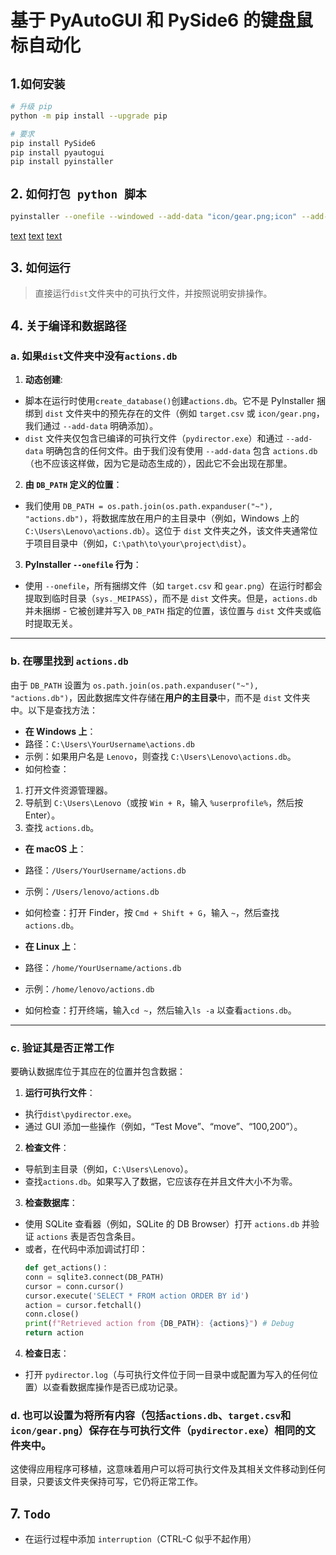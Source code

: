 # 基于 PyAutoGUI 和 PySide6 的键盘鼠标自动化

## 1.`如何安装`
```bash
# 升级 pip
python -m pip install --upgrade pip

# 要求
pip install PySide6
pip install pyautogui
pip install pyinstaller
```

## 2. `如何打包 python 脚本`
```bash
pyinstaller --onefile --windowed --add-data "icon/gear.png;icon" --add-data "target.csv;." --hidden-import=pyautogui --hidden-import=PySide6.QtWidgets --hidden-import=PySide6.QtCore --hidden-import=PySide6.QtGui .\pydirector.py
```
[text](target.csv) [text](icon) [text](actions.db)

## 3. `如何运行`
> 直接运行`dist`文件夹中的可执行文件，并按照说明安排操作。

## 4. `关于编译和数据路径`

### a. 如果`dist`文件夹中没有`actions.db`
1. **动态创建**:
- 脚本在运行时使用`create_database()`创建`actions.db`。它不是 PyInstaller 捆绑到 `dist` 文件夹中的预先存在的文件（例如 `target.csv` 或 `icon/gear.png`，我们通过 `--add-data` 明确添加）。
- `dist` 文件夹仅包含已编译的可执行文件（`pydirector.exe`）和通过 `--add-data` 明确包含的任何文件。由于我们没有使用 `--add-data` 包含 `actions.db`（也不应该这样做，因为它是动态生成的），因此它不会出现在那里。

2. **由 `DB_PATH` 定义的位置**：
- 我们使用 `DB_PATH = os.path.join(os.path.expanduser("~"), "actions.db")`，将数据库放在用户的主目录中（例如，Windows 上的 `C:\Users\Lenovo\actions.db`）。这位于 `dist` 文件夹之外，该文件夹通常位于项目目录中（例如，`C:\path\to\your\project\dist`）。

3. **PyInstaller `--onefile` 行为**：
- 使用 `--onefile`，所有捆绑文件（如 `target.csv` 和 `gear.png`）在运行时都会提取到临时目录（`sys._MEIPASS`），而不是 `dist` 文件夹。但是，`actions.db` 并未捆绑 - 它被创建并写入 `DB_PATH` 指定的位置，该位置与 `dist` 文件夹或临时提取无关。

---

### b. 在哪里找到 `actions.db`
由于 `DB_PATH` 设置为 `os.path.join(os.path.expanduser("~"), "actions.db")`，因此数据库文件存储在**用户的主目录**中，而不是 `dist` 文件夹中。以下是查找方法：

- **在 Windows 上**：
- 路径：`C:\Users\YourUsername\actions.db`
- 示例：如果用户名是 `Lenovo`，则查找 `C:\Users\Lenovo\actions.db`。
- 如何检查：
1. 打开文件资源管理器。
2. 导航到 `C:\Users\Lenovo`（或按 `Win + R`，输入 `%userprofile%`，然后按 Enter）。
3. 查找 `actions.db`。

- **在 macOS 上**：
- 路径：`/Users/YourUsername/actions.db`
- 示例：`/Users/lenovo/actions.db`
- 如何检查：打开 Finder，按 `Cmd + Shift + G`，输入 `~`，然后查找 `actions.db`。

- **在 Linux 上**：
- 路径：`/home/YourUsername/actions.db`
- 示例：`/home/lenovo/actions.db`
- 如何检查：打开终端，输入`cd ~`，然后输入`ls -a` 以查看`actions.db`。

---

### c. 验证其是否正常工作
要确认数据库位于其应在的位置并包含数据：
1. **运行可执行文件**：
- 执行`dist\pydirector.exe`。
- 通过 GUI 添加一些操作（例如，“Test Move”、“move”、“100,200”）。

2. **检查文件**：
- 导航到主目录（例如，`C:\Users\Lenovo`）。
- 查找`actions.db`。如果写入了数据，它应该存在并且文件大小不为零。

3. **检查数据库**：
- 使用 SQLite 查看器（例如，SQLite 的 DB Browser）打开 `actions.db` 并验证 `actions` 表是否包含条目。
- 或者，在代码中添加调试打印：
  ```python
  def get_actions()：
  conn = sqlite3.connect(DB_PATH)
  cursor = conn.cursor()
  cursor.execute('SELECT * FROM action ORDER BY id')
  action = cursor.fetchall()
  conn.close()
  print(f"Retrieved action from {DB_PATH}: {actions}") # Debug
  return action
  ```

4. **检查日志**：
- 打开 `pydirector.log`（与可执行文件位于同一目录中或配置为写入的任何位置）以查看数据库操作是否已成功记录。

### d. 也可以设置为将所有内容（包括`actions.db`、`target.csv`和`icon/gear.png`）保存在与可执行文件（`pydirector.exe`）相同的文件夹中。
这使得应用程序可移植，这意味着用户可以将可执行文件及其相关文件移动到任何目录，只要该文件夹保持可写，它仍将正常工作。



## 7. `Todo`

- 在运行过程中添加 `interruption`（CTRL-C 似乎不起作用）